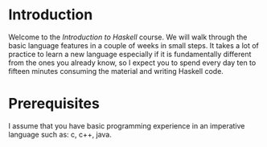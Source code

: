 # Introduction

Welcome to the *Introduction to Haskell* course.  We will walk through the
basic language features in a couple of weeks in small steps.  It takes a lot of
practice to learn a new language especially if it is fundamentally different
from the ones you already know, so I expect you to spend every day ten to
fifteen minutes consuming the material and writing Haskell code.

# Prerequisites

I assume that you have basic programming experience in an imperative language
such as: c, c++, java.
